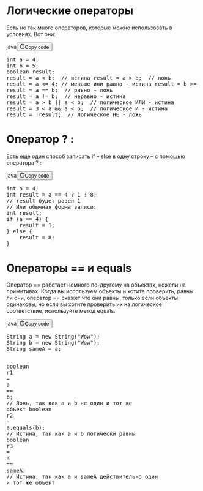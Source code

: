 <h1>Логические операторы</h1>
<p>Есть не так много операторов, которые можно использовать в условиях. Вот они:</p>
<div class="code-element"><div class="lang-line"><text>java</text><button class="copy-button" id="code732b" onclick="copyCode(code732, code732b)"><svg stroke="currentColor" fill="none" stroke-width="2" viewBox="0 0 24 24" stroke-linecap="round" stroke-linejoin="round" class="h-4 w-4" height="1em" width="1em" xmlns="http://www.w3.org/2000/svg"><path d="M16 4h2a2 2 0 0 1 2 2v14a2 2 0 0 1-2 2H6a2 2 0 0 1-2-2V6a2 2 0 0 1 2-2h2"></path><rect x="8" y="2" width="8" height="4" rx="1" ry="1"></rect></svg><text>Copy code</text></button></div><div class="code" id="code732"><div class="highlight"><pre><span></span><span class="kt">int</span><span class="w"> </span><span class="n">a</span><span class="w"> </span><span class="o">=</span><span class="w"> </span><span class="mi">4</span><span class="p">;</span>
<span class="kt">int</span><span class="w"> </span><span class="n">b</span><span class="w"> </span><span class="o">=</span><span class="w"> </span><span class="mi">5</span><span class="p">;</span>
<span class="kt">boolean</span><span class="w"> </span><span class="n">result</span><span class="p">;</span>
<span class="n">result</span><span class="w"> </span><span class="o">=</span><span class="w"> </span><span class="n">a</span><span class="w"> </span><span class="o">&lt;</span><span class="w"> </span><span class="n">b</span><span class="p">;</span><span class="w">  </span><span class="c1">// истина result = a &gt; b;  // ложь</span>
<span class="n">result</span><span class="w"> </span><span class="o">=</span><span class="w"> </span><span class="n">a</span><span class="w"> </span><span class="o">&lt;=</span><span class="w"> </span><span class="mi">4</span><span class="p">;</span><span class="w"> </span><span class="c1">// меньше или равно - истина result = b &gt;= 6;  // больше или равно - ложь</span>
<span class="n">result</span><span class="w"> </span><span class="o">=</span><span class="w"> </span><span class="n">a</span><span class="w"> </span><span class="o">==</span><span class="w"> </span><span class="n">b</span><span class="p">;</span><span class="w">  </span><span class="c1">// равно - ложь</span>
<span class="n">result</span><span class="w"> </span><span class="o">=</span><span class="w"> </span><span class="n">a</span><span class="w"> </span><span class="o">!=</span><span class="w"> </span><span class="n">b</span><span class="p">;</span><span class="w">  </span><span class="c1">// неравно - истина</span>
<span class="n">result</span><span class="w"> </span><span class="o">=</span><span class="w"> </span><span class="n">a</span><span class="w"> </span><span class="o">&gt;</span><span class="w"> </span><span class="n">b</span><span class="w"> </span><span class="o">||</span><span class="w"> </span><span class="n">a</span><span class="w"> </span><span class="o">&lt;</span><span class="w"> </span><span class="n">b</span><span class="p">;</span><span class="w">  </span><span class="c1">// логическое ИЛИ - истина</span>
<span class="n">result</span><span class="w"> </span><span class="o">=</span><span class="w"> </span><span class="mi">3</span><span class="w"> </span><span class="o">&lt;</span><span class="w"> </span><span class="n">a</span><span class="w"> </span><span class="o">&amp;&amp;</span><span class="w"> </span><span class="n">a</span><span class="w"> </span><span class="o">&lt;</span><span class="w"> </span><span class="mi">6</span><span class="p">;</span><span class="w">  </span><span class="c1">// логическое И - истина</span>
<span class="n">result</span><span class="w"> </span><span class="o">=</span><span class="w"> </span><span class="o">!</span><span class="n">result</span><span class="p">;</span><span class="w">  </span><span class="c1">// Логическое НЕ - ложь</span>
</pre></div></div></div>

<h1>Оператор ? :</h1>
<p>Есть еще один способ записать if – else в одну строку – с помощью оператора ? :</p>
<div class="code-element"><div class="lang-line"><text>java</text><button class="copy-button" id="code733b" onclick="copyCode(code733, code733b)"><svg stroke="currentColor" fill="none" stroke-width="2" viewBox="0 0 24 24" stroke-linecap="round" stroke-linejoin="round" class="h-4 w-4" height="1em" width="1em" xmlns="http://www.w3.org/2000/svg"><path d="M16 4h2a2 2 0 0 1 2 2v14a2 2 0 0 1-2 2H6a2 2 0 0 1-2-2V6a2 2 0 0 1 2-2h2"></path><rect x="8" y="2" width="8" height="4" rx="1" ry="1"></rect></svg><text>Copy code</text></button></div><div class="code" id="code733"><div class="highlight"><pre><span></span><span class="kt">int</span><span class="w"> </span><span class="n">a</span><span class="w"> </span><span class="o">=</span><span class="w"> </span><span class="mi">4</span><span class="p">;</span>
<span class="kt">int</span><span class="w"> </span><span class="n">result</span><span class="w"> </span><span class="o">=</span><span class="w"> </span><span class="n">a</span><span class="w"> </span><span class="o">==</span><span class="w"> </span><span class="mi">4</span><span class="w"> </span><span class="o">?</span><span class="w"> </span><span class="mi">1</span><span class="w"> </span><span class="p">:</span><span class="w"> </span><span class="mi">8</span><span class="p">;</span>
<span class="c1">// result будет равен 1</span>
<span class="c1">// Или обычная форма записи:</span>
<span class="kt">int</span><span class="w"> </span><span class="n">result</span><span class="p">;</span>
<span class="k">if</span><span class="w"> </span><span class="p">(</span><span class="n">a</span><span class="w"> </span><span class="o">==</span><span class="w"> </span><span class="mi">4</span><span class="p">)</span><span class="w"> </span><span class="p">{</span>
<span class="w">    </span><span class="n">result</span><span class="w"> </span><span class="o">=</span><span class="w"> </span><span class="mi">1</span><span class="p">;</span>
<span class="p">}</span><span class="w"> </span><span class="k">else</span><span class="w"> </span><span class="p">{</span>
<span class="w">    </span><span class="n">result</span><span class="w"> </span><span class="o">=</span><span class="w"> </span><span class="mi">8</span><span class="p">;</span>
<span class="p">}</span>
</pre></div></div></div>

<h1>Операторы == и equals</h1>
<p>Оператор == работает немного по-другому на объектах, нежели на примитивах.
Когда вы используем объекты и хотите проверить, равны ли они,
оператор == скажет что они равны, только если объекты одинаковы,
но если вы хотите проверить их на логическое соответствие, используйте метод equals.</p>
<div class="code-element"><div class="lang-line"><text>java</text><button class="copy-button" id="code734b" onclick="copyCode(code734, code734b)"><svg stroke="currentColor" fill="none" stroke-width="2" viewBox="0 0 24 24" stroke-linecap="round" stroke-linejoin="round" class="h-4 w-4" height="1em" width="1em" xmlns="http://www.w3.org/2000/svg"><path d="M16 4h2a2 2 0 0 1 2 2v14a2 2 0 0 1-2 2H6a2 2 0 0 1-2-2V6a2 2 0 0 1 2-2h2"></path><rect x="8" y="2" width="8" height="4" rx="1" ry="1"></rect></svg><text>Copy code</text></button></div><div class="code" id="code734"><div class="highlight"><pre><span></span><span class="n">String</span><span class="w"> </span><span class="n">a</span><span class="w"> </span><span class="o">=</span><span class="w"> </span><span class="k">new</span><span class="w"> </span><span class="n">String</span><span class="p">(</span><span class="s">&quot;Wow&quot;</span><span class="p">);</span>
<span class="n">String</span><span class="w"> </span><span class="n">b</span><span class="w"> </span><span class="o">=</span><span class="w"> </span><span class="k">new</span><span class="w"> </span><span class="n">String</span><span class="p">(</span><span class="s">&quot;Wow&quot;</span><span class="p">);</span>
<span class="n">String</span><span class="w"> </span><span class="n">sameA</span><span class="w"> </span><span class="o">=</span><span class="w"> </span><span class="n">a</span><span class="p">;</span>

<span class="kt">boolean</span><span class="w"> </span><span class="n">r1</span><span class="w"> </span><span class="o">=</span><span class="w"> </span><span class="n">a</span><span class="w"> </span><span class="o">==</span><span class="w"> </span><span class="n">b</span><span class="p">;</span><span class="w">      </span><span class="c1">// Ложь, так как a и b не один и тот же объект</span>
<span class="kt">boolean</span><span class="w"> </span><span class="n">r2</span><span class="w"> </span><span class="o">=</span><span class="w"> </span><span class="n">a</span><span class="p">.</span><span class="na">equals</span><span class="p">(</span><span class="n">b</span><span class="p">);</span><span class="w"> </span><span class="c1">// Истина, так как a и b логически равны</span>
<span class="kt">boolean</span><span class="w"> </span><span class="n">r3</span><span class="w"> </span><span class="o">=</span><span class="w"> </span><span class="n">a</span><span class="w"> </span><span class="o">==</span><span class="w"> </span><span class="n">sameA</span><span class="p">;</span><span class="w">  </span><span class="c1">// Истина, так как a и sameA действительно один и тот же объект</span>
</pre></div></div></div>